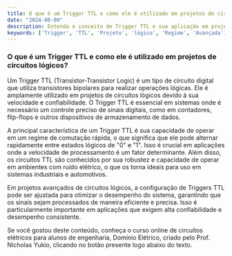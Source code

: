 ```yaml
---
title: O que é um Trigger TTL e como ele é utilizado em projetos de circuitos lógicos?
date: "2024-08-09"
description: Entenda o conceito de Trigger TTL e sua aplicação em projetos de circuitos lógicos.
keywords: ['Trigger', 'TTL', 'Projeto', 'lógico', 'Regime', 'Avançada']
---
```


### O que é um Trigger TTL e como ele é utilizado em projetos de circuitos lógicos?

Um Trigger TTL (Transistor-Transistor Logic) é um tipo de circuito digital que utiliza transistores bipolares para realizar operações lógicas. Ele é amplamente utilizado em projetos de circuitos lógicos devido à sua velocidade e confiabilidade. O Trigger TTL é essencial em sistemas onde é necessário um controle preciso de sinais digitais, como em contadores, flip-flops e outros dispositivos de armazenamento de dados.

A principal característica de um Trigger TTL é sua capacidade de operar em um regime de comutação rápida, o que significa que ele pode alternar rapidamente entre estados lógicos de "0" e "1". Isso é crucial em aplicações onde a velocidade de processamento é um fator determinante. Além disso, os circuitos TTL são conhecidos por sua robustez e capacidade de operar em ambientes com ruído elétrico, o que os torna ideais para uso em sistemas industriais e automotivos.

Em projetos avançados de circuitos lógicos, a configuração de Triggers TTL pode ser ajustada para otimizar o desempenho do sistema, garantindo que os sinais sejam processados de maneira eficiente e precisa. Isso é particularmente importante em aplicações que exigem alta confiabilidade e desempenho consistente.

Se você gostou deste conteúdo, conheça o curso online de circuitos elétricos para alunos de engenharia, Domínio Elétrico, criado pelo Prof. Nicholas Yukio, clicando no botão presente logo abaixo do texto.